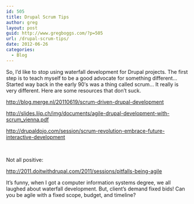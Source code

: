 ```yaml
---
id: 505
title: Drupal Scrum Tips
author: greg
layout: post
guid: http://www.gregboggs.com/?p=505
url: /drupal-scrum-tips/
date: 2012-06-26
categories:
  - Blog
---
```

So, I&#8217;d like to stop using waterfall development for Drupal projects. The first step is to teach myself to be a good advocate for something different&#8230; Started way back in the early 90&#8242;s was a thing called scrum&#8230; It really is very different. Here are some resources that don&#8217;t suck.

<http://blog.merge.nl/20110619/scrum-driven-drupal-development>

<http://slides.liip.ch/img/documents/agile-drupal-development-with-scrum_vienna.pdf>

<http://drupaldojo.com/session/scrum-revolution-embrace-future-interactive-development>

&nbsp;

Not all positive:

<http://2011.doitwithdrupal.com/2011/sessions/pitfalls-being-agile>

It&#8217;s funny, when I got a computer information systems degree, we all laughed about waterfall development. But, client&#8217;s demand fixed bids! Can you be agile with a fixed scope, budget, and timeline?
